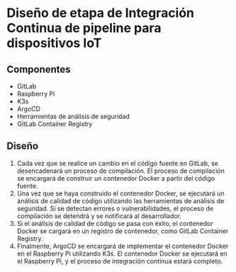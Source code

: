 # Diseño de etapa de Integración Continua de pipeline para dispositivos IoT
## Componentes
- GitLab
- Raspberry Pi
- K3s
- ArgoCD
- Herramientas de análisis de seguridad
- GitLab Container Registry

## Diseño
1. Cada vez que se realice un cambio en el código fuente en GitLab, se desencadenará un proceso de compilación. El proceso de compilación se encargará de construir un contenedor Docker a partir del código fuente.
2. Una vez que se haya construido el contenedor Docker, se ejecutará un análisis de calidad de código utilizando las herramientas de análisis de seguridad. Si se detectan errores o vulnerabilidades, el proceso de compilación se detendrá y se notificará al desarrollador.
3. Si el análisis de calidad de código se pasa con éxito, el contenedor Docker se cargará en un registro de contenedor, como GitLab Container Registry.
4. Finalmente, ArgoCD se encargará de implementar el contenedor Docker en el Raspberry Pi utilizando K3s. El contenedor Docker se ejecutará en el Raspberry Pi, y el proceso de integración continua estará completo.
